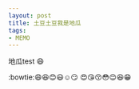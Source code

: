 ```yaml
---
layout: post
title: 土豆土豆我是地瓜
tags: 
- MEMO
---
```


地瓜test :smile:

:bowtie::smile::laughing::blush::smiley::relaxed::smirk:
:heart_eyes::kissing_heart::kissing_closed_eyes::flushed::relieved::satisfied::grin:
